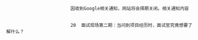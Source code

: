 
                            
                            因收到Google相关通知，网站将会择期关闭。相关通知内容
                            
                            
                            20  面试现场第二期：当问到项目经历时，面试官究竟想要了解什么？
                            











                        
                        
                            